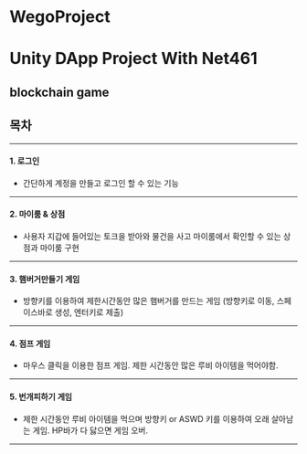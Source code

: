 # WegoProject
Unity DApp Project With Net461
===============
## blockchain game
목차 
------------------
------------------
#### 1. 로그인
+ 간단하게 계정을 만들고 로그인 할 수 있는 기능
------------------
#### 2. 마이룸 & 상점
+ 사용자 지갑에 들어있는 토크을 받아와 물건을 사고 마이룸에서 확인할 수 있는 상점과 마이룸 구현
------------------
#### 3. 햄버거만들기 게임
+ 방향키를 이용하여 제한시간동안 많은 햄버거를 만드는 게임 (방향키로 이동, 스페이스바로 생성, 엔터키로 제출)
------------------
#### 4. 점프 게임
+ 마우스 클릭을 이용한 점프 게임. 제한 시간동안 많은 루비 아이템을 먹어야함.
------------------
#### 5. 번개피하기 게임
+ 제한 시간동안 루비 아이템을 먹으며 방향키 or ASWD 키를 이용하여 오래 살아남는 게임. HP바가 다 닳으면 게임 오버. 
------------------
